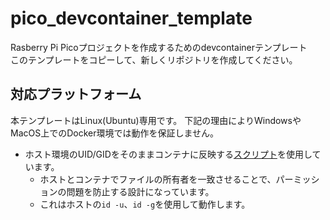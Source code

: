 # pico_devcontainer_template

Rasberry Pi Picoプロジェクトを作成するためのdevcontainerテンプレート<br>
このテンプレートをコピーして、新しくリポジトリを作成してください。

## 対応プラットフォーム

本テンプレートはLinux(Ubuntu)専用です。
下記の理由によりWindowsやMacOS上でのDocker環境では動作を保証しません。

- ホスト環境のUID/GIDをそのままコンテナに反映する[スクリプト](.devcontainer/setup_devcontainer.sh)を使用しています。
	- ホストとコンテナでファイルの所有者を一致させることで、パーミッションの問題を防止する設計になっています。
	- これはホストの`id -u`、`id -g`を使用して動作します。
